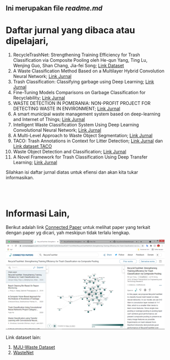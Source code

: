 ## Ini merupakan file *readme.md*  
     
     
# Daftar jurnal yang dibaca atau dipelajari,     
1. RecycleTrashNet: Strengthening Training Efficiency for Trash Classification via Composite Pooling oleh He-qun Yang, Ting Lu, Wenjing Guo, Shan Chang, Jia-fei Song; [Link Dataset](https://drive.google.com/drive/folders/0B3P9oO5A3RvSUW9qTG11Ul83TEE?resourcekey=0-F-D8v2tnSfByG6ll3t9JxA)
2. A Waste Classification Method Based on a Multilayer Hybrid Convolution Neural Network; [Link Jurnal](https://drive.google.com/file/d/1Ssns8MCO1ceExBVU97IwEakyrK0haAWb/view?usp=sharing)
3. Trash Classification: Classifying garbage using Deep Learning; [Link Jurnal](https://drive.google.com/file/d/1F4VT3rwoAI26Lcgva6M3d429Cs_i81W6/view?usp=sharing)
4. Fine-Tuning Models Comparisons on Garbage Classification for Recyclability; [Link Jurnal](https://drive.google.com/file/d/1gO4unEQ5qbCDCNlNOy-ylUKpbjhxsvgP/view?usp=sharing)
5. WASTE DETECTION IN POMERANIA: NON-PROFIT PROJECT FOR DETECTING WASTE IN ENVIRONMENT; [Link Jurnal](https://drive.google.com/file/d/1T5MmOz1tMAthh2Czrx5aJj0NJhBm8_bb/view?usp=sharing)
6. A smart municipal waste management system based on deep-learning and Internet of Things; [Link Jurnal](https://drive.google.com/file/d/1S8P4FdymndCg80HDe8gJrFBNStqnmJA3/view?usp=sharing)
7. Intelligent Waste Classification System Using Deep Learning Convolutional Neural Network; [Link Jurnal](https://drive.google.com/file/d/1-1pWfh4zKe3WBeD-IT8NSmC_aCBggiS3/view?usp=sharing)
8. A Multi-Level Approach to Waste Object Segmentation; [Link Jurnal](https://drive.google.com/file/d/1xoB9MzsnBNQ2doQGYmPNcWyE2XWQakr0/view?usp=sharing)
9. TACO: Trash Annotations in Context for Litter Detection; [Link Jurnal](https://drive.google.com/file/d/1CTV_3WM1-zwzCBGZASbGed6COPjlnNZl/view?usp=sharing) dan [Link dataset TACO](https://doi.org/10.5281/zenodo.3587843)
10. Waste Object Detection and Classification; [Link Jurnal](https://drive.google.com/file/d/1SktENSTBMrpaT9oQlUxLSb00i5VALAQj/view?usp=sharing)
11. A Novel Framework for Trash Classification Using Deep Transfer Learning; [Link Jurnal](https://ieeexplore.ieee.org/document/8930948)

Silahkan isi daftar jurnal diatas untuk efiensi dan akan kita tukar informasikan.    
       
<br>
<br>      


# Informasi Lain,     
Berikut adalah link [Connected Paper](https://www.connectedpapers.com/) untuk melihat paper yang terkait dengan paper yg dicari, yah meskipun tidak terlalu lengkap. 
    

![image](/assets/image/Screenshot%20(2058).png)

Link dataset lain:
1. [MJU-Waste Dataset](https://drive.google.com/file/d/1o101UBJGeeMPpI-DSY6oh-tLk9AHXMny/view?usp=sharing)
2. [WasteNet](https://recycleye.com/wastenet/)
